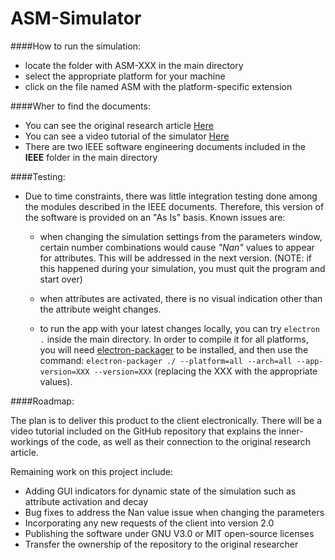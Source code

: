 # ASM-Simulator

####How to run the simulation:

* locate the folder with ASM-XXX in the main directory
* select the appropriate platform for your machine
* click on the file named ASM with the platform-specific extension



####Wher to find the documents:

* You can see the original research article [Here](http://link.springer.com/article/10.3758%2FBF03192931 "Springer")
* You can see a video tutorial of the simulator [Here](https://drive.google.com/open?id=0B-0aS93XwpzjWGlRVDd4UHlwRk0 "Video Tutorial")
* There are two IEEE software engineering documents included in the **IEEE** folder in the main directory

####Testing:

* Due to time constraints, there was little integration testing done among the modules described in the IEEE documents. Therefore, this version of the software is provided on an "As Is" basis. Known issues are:

	* when changing the simulation settings from the parameters window, certain number combinations would cause *"Nan"* values to appear for attributes. This will be addressed in the next version. (NOTE: if this happened during your simulation, you must quit the program and start over)

	* when attributes are activated, there is no visual indication other than the attribute weight changes.

	* to run the app with your latest changes locally, you can try `electron .` inside the main directory. In order to compile it for all platforms, you will need [electron-packager](https://github.com/electron-userland/electron-packager "electron-packager") to be installed, and then use the command: `electron-packager ./ --platform=all --arch=all --app-version=XXX --version=XXX` (replacing the XXX with the appropriate values).

####Roadmap:

The plan is to deliver this product to the client electronically. There will be a video tutorial included on the GitHub repository that explains the inner-workings of the code, as well as their connection to the original research article.

Remaining work on this project include:

* Adding GUI indicators for dynamic state of the simulation such as attribute activation and decay
* Bug fixes to address the Nan value issue when changing the parameters
* Incorporating any new requests of the client into version 2.0
* Publishing the software under GNU V3.0 or MIT open-source licenses
* Transfer the ownership of the repository to the original researcher
